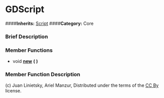#  GDScript  
####**Inherits:** [Script](class_script)
####**Category:** Core

###  Brief Description  


###  Member Functions 
  * void  **[new](#new)**  **(** **)**

###  Member Function Description  


(c) Juan Linietsky, Ariel Manzur, Distributed under the terms of the [CC By](https://creativecommons.org/licenses/by/3.0/legalcode) license.
